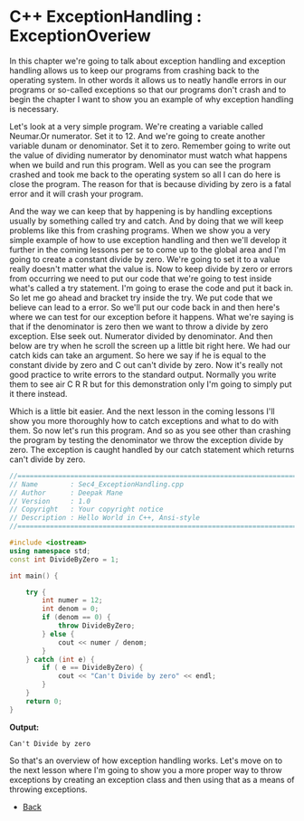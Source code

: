 # C++ ExceptionHandling : ExceptionOveriew

In this chapter we're going to talk about exception handling and exception handling allows us to keep our programs from crashing back to the operating system. In other words it allows us to neatly handle errors in our programs or so-called exceptions so that 
our programs don't crash and to begin the chapter I want to show you an example of why exception handling is necessary.

Let's look at a very simple program. We're creating a variable called Neumar.Or numerator. Set it to 12. And we're going to create another variable dunam or denominator. Set it to zero. Remember going to write out the value of dividing numerator by denominator must watch what happens when we build and run this program. Well as you can see the program crashed and took me back to the operating system so all I can do here is close the program. The reason for that is because dividing by zero is a fatal error and it will crash your program.

And the way we can keep that by happening is by handling exceptions usually by something called try and catch. And by doing that we will keep problems like this from crashing programs. When we show you a very simple example of how to use exception handling and then we'll develop it further in the coming lessons per se to come up to the global area and I'm going to create a constant divide by zero. We're going to set it to a value really doesn't matter what the value is. Now to keep divide by zero or errors from occurring we need to put our code that we're going to test inside what's called a try statement. I'm going to erase the code and put it back in. So let me go ahead and bracket try inside the try. We put code that we believe can lead to a error. So we'll put our code back in and then here's where we can test for our exception before it happens. What we're saying is that if the denominator is zero then we want to throw a divide by zero exception. Else seek out. Numerator divided by denominator. And then below are try when he scroll the screen up a little bit right here. We had our catch kids can take an argument. So here we say if he is equal to the constant divide by zero and C out can't divide by zero. Now it's really not good practice to write errors to the standard output. Normally you write them to see air C R R but for this demonstration only I'm going to simply put it there instead.

Which is a little bit easier. And the next lesson in the coming lessons I'll show you more thoroughly how to catch exceptions and 
what to do with them. So now let's run this program. And so as you see other than crashing the program by testing the denominator we throw the exception divide by zero. The exception is caught handled by our catch statement which returns can't divide by zero.
```cpp
//============================================================================
// Name        : Sec4_ExceptionHandling.cpp
// Author      : Deepak Mane
// Version     : 1.0
// Copyright   : Your copyright notice
// Description : Hello World in C++, Ansi-style
//============================================================================

#include <iostream>
using namespace std;
const int DivideByZero = 1;

int main() {

	try {
		int numer = 12;
		int denom = 0;
		if (denom == 0) {
			throw DivideByZero;
		} else {
			cout << numer / denom;
		}
	} catch (int e) {
		if ( e == DivideByZero) {
			cout << "Can't Divide by zero" << endl;
		}
	}
	return 0;
}
```
__Output:__
```
Can't Divide by zero
```
So that's an overview of how exception handling works. Let's move on to the next lesson where I'm going to show you a more proper way to throw exceptions by creating an exception class and then using that as a means of throwing exceptions.



- [Back](./README.MD)

